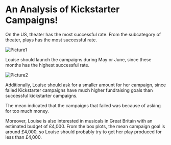 # An Analysis of Kickstarter Campaigns!
On the US, theater has the most successful rate. From the subcategory of theater, plays has the most successful rate. 

![Picture1](https://user-images.githubusercontent.com/88747464/130153424-a1a6dbf2-afae-4e3c-ac49-f468063fb2d9.png)

Louise should launch the campaigns during May or June, since these months has the highest successful rate. 

![Picture2](https://user-images.githubusercontent.com/88747464/130153483-d407502a-c02e-4e34-8036-fc683cc151ea.png)

Additionally, Louise should ask for a smaller amount for her campaign, since failed Kickstarter campaigns have much higher fundraising goals than successful kickstarter campaigns. 

The mean indicated that the campaigns that failed was because of asking for too much money.

Moreover, Louise is also interested in musicals in Great Britain with an estimated budget of £4,000. From the box plots, the mean campaign goal is around £4,000, so Louise should probably try to get her play produced for less than £4,000.
